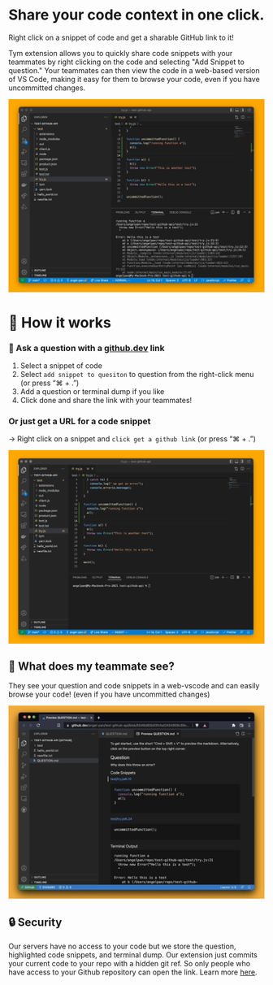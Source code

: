 # Share your code context in one click.

Right click on a snippet of code and get a sharable GitHub link to it!

Tym extension allows you to quickly share code snippets with your teammates by right clicking on the code and selecting "Add Snippet to question." Your teammates can then view the code in a web-based version of VS Code, making it easy for them to browse your code, even if you have uncommitted changes.

![add-snippet](media/faster-add-snippet.gif)

# 🚀 How it works

### 🙋 Ask a question with a [github.dev](http://github.dev) link

1. Select a snippet of code
2. Select `add snippet to quesiton` to question from the right-click menu (or press “⌘ + .”)
3. Add a question or terminal dump if you like
4. Click done and share the link with your teammates!

### Or just get a URL for a code snippet

→ Right click on a snippet and `click get a github link`  (or press “⌘ + .”)

![get-github-link](media/faster-get-link-shifted.gif)

## 👀 What does my teammate see?

They see your question and code snippets in a web-vscode and can easily browse your code! (even if you have uncommitted changes)

![readme-preview](media/preview.png)

## 🔒 **Security**

Our servers have no access to your code but we store the question, highlighted code snippets, and terminal dump. Our extension just commits your current code to your repo with a hidden git ref. So only people who have access to your Github repository can open the link. Learn more [here](https://www.notion.so/Committing-without-REALLY-committing-0f94a5252a104937b1dade1af6fc36b4).